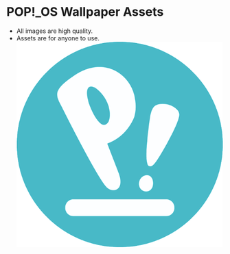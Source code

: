# POP!_OS Wallpaper Assets
* All images are high quality.
* Assets are for anyone to use.
![ASSETS](https://github.com/x4043/pop-os/blob/main/wallpapers/assets/pop-os-classic.png)

